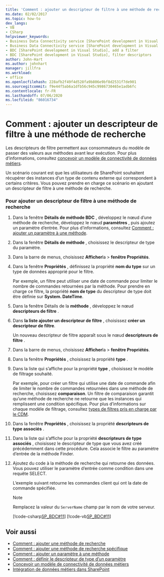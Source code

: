 ```yaml
---
title: 'Comment : ajouter un descripteur de filtre à une méthode de recherche | Microsoft Docs'
ms.date: 02/02/2017
ms.topic: how-to
dev_langs:
- VB
- CSharp
helpviewer_keywords:
- Business Data Connectivity service [SharePoint development in Visual Studio], filter descriptors
- Business Data Connectivity service [SharePoint development in Visual Studio], add a filter
- BDC [SharePoint development in Visual Studio], add a filter
- BDC [SharePoint development in Visual Studio], filter descriptors
author: John-Hart
ms.author: johnhart
manager: jillfra
ms.workload:
- office
ms.openlocfilehash: 228afb2f49f4d528fa9b806e9bf8d2531f7de901
ms.sourcegitcommit: f9e44f5ab6a1dfb56c945c9986730465e1adb6fc
ms.contentlocale: fr-FR
ms.lasthandoff: 07/06/2020
ms.locfileid: "86016734"
---
```

# <a name="how-to-add-a-filter-descriptor-to-a-finder-method"></a>Comment : ajouter un descripteur de filtre à une méthode de recherche
  Les descripteurs de filtre permettent aux consommateurs du modèle de passer des valeurs aux méthodes avant leur exécution. Pour plus d’informations, consultez [concevoir un modèle de connectivité de données métiers](../sharepoint/designing-a-business-data-connectivity-model.md).

 Un scénario courant est que les utilisateurs de SharePoint souhaitent récupérer des instances d’un type de contenu externe qui correspondent à certains critères. Vous pouvez prendre en charge ce scénario en ajoutant un descripteur de filtre à une méthode de recherche.

### <a name="to-add-a-filter-descriptor-to-a-finder-method"></a>Pour ajouter un descripteur de filtre à une méthode de recherche

1. Dans la fenêtre **Détails de méthode BDC** , développez le nœud d’une méthode de recherche, développez le nœud **paramètres** , puis ajoutez un paramètre d’entrée. Pour plus d’informations, consultez [Comment : ajouter un paramètre à une méthode](../sharepoint/how-to-add-a-parameter-to-a-method.md).

2. Dans la fenêtre **Détails de méthode** , choisissez le descripteur de type du paramètre.

3. Dans la barre de menus, choisissez **Afficher**la  >  **fenêtre Propriétés**.

4. Dans la fenêtre **Propriétés** , définissez la propriété **nom du type** sur un type de données approprié pour le filtre.

     Par exemple, un filtre peut utiliser une date de commande pour limiter le nombre de commandes retournées par la méthode. Pour prendre en charge ce filtre, la propriété **nom de type** du descripteur de type doit être définie sur **System. DateTime**.

5. Dans la fenêtre Détails de la **méthode** , développez le nœud **descripteurs de filtre** .

6. Dans **la liste ajouter un descripteur de filtre** , choisissez **créer un descripteur de filtre**.

     Un nouveau descripteur de filtre apparaît sous le nœud **descripteurs de filtre** .

7. Dans la barre de menus, choisissez **Afficher**la  >  **fenêtre Propriétés**.

8. Dans la fenêtre **Propriétés** , choisissez la propriété **type** .

9. Dans la liste qui s’affiche pour la propriété **type** , choisissez le modèle de filtrage souhaité.

     Par exemple, pour créer un filtre qui utilise une date de commande afin de limiter le nombre de commandes retournées dans une méthode de recherche, choisissez **comparaison**. Un filtre de comparaison garantit qu’une méthode de recherche ne retourne que les instances qui remplissent une condition spécifique. Pour plus d’informations sur chaque modèle de filtrage, consultez [types de filtres pris en charge par le CDM](/previous-versions/office/developer/sharepoint-2010/ee556392(v=office.14)).

10. Dans la fenêtre **Propriétés** , choisissez la propriété **descripteurs de type associés** .

11. Dans la liste qui s’affiche pour la propriété **descripteurs de type associés** , choisissez le descripteur de type que vous avez créé précédemment dans cette procédure. Cela associe le filtre au paramètre d’entrée de la méthode Finder.

12. Ajoutez du code à la méthode de recherche qui retourne des données. Vous pouvez utiliser le paramètre d’entrée comme condition dans une requête SELECT.

     L’exemple suivant retourne les commandes client qui ont la date de commande spécifiée.

    > [!NOTE]
    > Remplacez la valeur du `ServerName` champ par le nom de votre serveur.

     [!code-csharp[SP_BDC#11](../sharepoint/codesnippet/CSharp/SP_BDC/bdcmodel1/salesorderservice.cs#11)]
     [!code-vb[SP_BDC#11](../sharepoint/codesnippet/VisualBasic/sp_bdc/bdcmodel1/salesorderservice.vb#11)]

## <a name="see-also"></a>Voir aussi
- [Comment : ajouter une méthode de recherche](../sharepoint/how-to-add-a-finder-method.md)
- [Comment : ajouter une méthode de recherche spécifique](../sharepoint/how-to-add-a-specific-finder-method.md)
- [Comment : ajouter un paramètre à une méthode](../sharepoint/how-to-add-a-parameter-to-a-method.md)
- [Comment : définir le descripteur de type d’un paramètre](../sharepoint/how-to-define-the-type-descriptor-of-a-parameter.md)
- [Concevoir un modèle de connectivité de données métiers](../sharepoint/designing-a-business-data-connectivity-model.md)
- [Intégration de données métiers dans SharePoint](../sharepoint/integrating-business-data-into-sharepoint.md)
